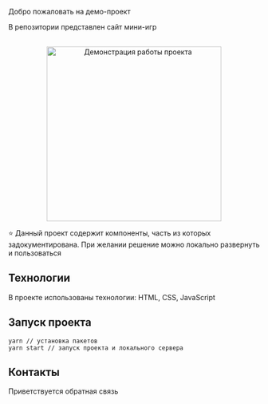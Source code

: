 Добро пожаловать на демо-проект 

В репозитории представлен сайт мини-игр

<div align="center">
   <br>
   <img src="./demo.gif" alt="Демонстрация работы проекта" height="350">
</div>

⭐️ Данный проект содержит компоненты, часть из которых задокументирована. При желании решение можно локально развернуть и пользоваться

## Технологии
В проекте использованы технологии: HTML, CSS, JavaScript

## Запуск проекта
```yarn // установка пакетов```
<br>
```yarn start // запуск проекта и локального сервера```

## Контакты 
Приветствуется обратная связь

